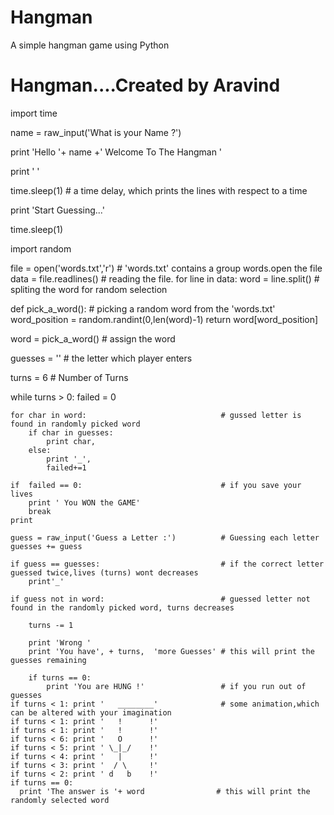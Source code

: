 # Hangman
A simple hangman game using Python
# Hangman....Created by Aravind

import time

name = raw_input('What is your Name ?')

print 'Hello '+ name +' Welcome To The Hangman '

print ' '

time.sleep(1)                                      # a time delay, which prints the lines with respect to a time

print 'Start Guessing...'

time.sleep(1)

import random                               


file = open('words.txt','r')                       # 'words.txt' contains a group words.open the file
data = file.readlines()                            # reading the file.
for line in data:
    word = line.split()                            # spliting the word for random selection


def pick_a_word():                                 # picking a random word from the 'words.txt'
    word_position = random.randint(0,len(word)-1)
    return word[word_position]

word = pick_a_word()                               # assign the word


guesses = ''                                       # the letter which player enters
 
turns = 6                                          # Number of Turns

while turns > 0:
    failed = 0

    for char in word:                              # gussed letter is found in randomly picked word
        if char in guesses:
            print char,
        else:
            print '_',
            failed+=1

    if  failed == 0:                               # if you save your lives
        print ' You WON the GAME'
        break
    print

    guess = raw_input('Guess a Letter :')          # Guessing each letter
    guesses += guess

    if guess == guesses:                           # if the correct letter guessed twice,lives (turns) wont decreases 
        print'_'

    if guess not in word:                          # guessed letter not found in the randomly picked word, turns decreases

        turns -= 1
    
        print 'Wrong '
        print 'You have', + turns,  'more Guesses' # this will print the guesses remaining
        
        if turns == 0:
            print 'You are HUNG !'                 # if you run out of guesses
    if turns < 1: print '   ________'              # some animation,which can be altered with your imagination
    if turns < 1: print '   !      !'
    if turns < 1: print '   !      !'
    if turns < 6: print '   O      !'
    if turns < 5: print ' \_|_/    !'
    if turns < 4: print '   |      !'
    if turns < 3: print '  / \     !'
    if turns < 2: print ' d   b    !'
    if turns == 0:
      print 'The answer is '+ word                # this will print the randomly selected word
      


               
    
          
    
 
        

